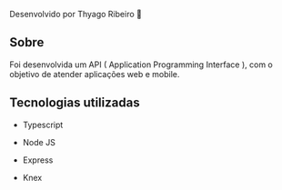 
Desenvolvido por Thyago Ribeiro 👋
## Sobre

Foi desenvolvida um API ( Application Programming Interface ), com o objetivo de atender aplicações web e mobile.

## Tecnologias utilizadas

- Typescript

- Node JS

- Express

- Knex

